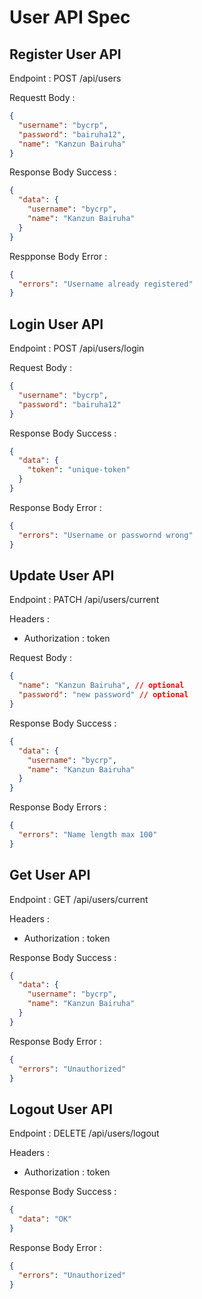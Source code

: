 # User API Spec

## Register User API

Endpoint : POST /api/users

Requestt Body :

```json
{
  "username": "bycrp",
  "password": "bairuha12",
  "name": "Kanzun Bairuha"
}
```

Response Body Success :

```json
{
  "data": {
    "username": "bycrp",
    "name": "Kanzun Bairuha"
  }
}
```

Respponse Body Error :

```json
{
  "errors": "Username already registered"
}
```

## Login User API

Endpoint : POST /api/users/login

Request Body :

```json
{
  "username": "bycrp",
  "password": "bairuha12"
}
```

Response Body Success :

```json
{
  "data": {
    "token": "unique-token"
  }
}
```

Response Body Error :

```json
{
  "errors": "Username or passwornd wrong"
}
```

## Update User API

Endpoint : PATCH /api/users/current

Headers :

- Authorization : token

Request Body :

```json
{
  "name": "Kanzun Bairuha", // optional
  "password": "new password" // optional
}
```

Response Body Success :

```json
{
  "data": {
    "username": "bycrp",
    "name": "Kanzun Bairuha"
  }
}
```

Response Body Errors :

```json
{
  "errors": "Name length max 100"
}
```

## Get User API

Endpoint : GET /api/users/current

Headers :

- Authorization : token

Response Body Success :

```json
{
  "data": {
    "username": "bycrp",
    "name": "Kanzun Bairuha"
  }
}
```

Response Body Error :

```json
{
  "errors": "Unauthorized"
}
```

## Logout User API

Endpoint : DELETE /api/users/logout

Headers :

- Authorization : token

Response Body Success :

```json
{
  "data": "OK"
}
```

Response Body Error :

```json
{
  "errors": "Unauthorized"
}
```

